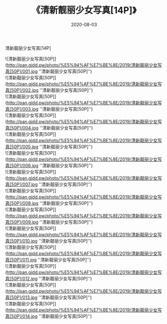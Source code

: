 ﻿---
layout: post
title:  《清新靓丽少女写真[14P]》
date:   2020-08-03
img: http://pan.gjdd.pw/photo/%E5%94%AF%E7%BE%8E/2019/清新靓丽少女写真[50P]/000.jpg
categories: [美女, 清纯, 唯美]
---

清新靓丽少女写真[14P]

![清新靓丽少女写真[50P]](http://pan.gjdd.pw/photo/%E5%94%AF%E7%BE%8E/2019/清新靓丽少女写真[50P]/001.jpg ''清新靓丽少女写真[50P]'') <br>
![清新靓丽少女写真[50P]](http://pan.gjdd.pw/photo/%E5%94%AF%E7%BE%8E/2019/清新靓丽少女写真[50P]/002.jpg ''清新靓丽少女写真[50P]'') <br>
![清新靓丽少女写真[50P]](http://pan.gjdd.pw/photo/%E5%94%AF%E7%BE%8E/2019/清新靓丽少女写真[50P]/003.jpg ''清新靓丽少女写真[50P]'') <br>
![清新靓丽少女写真[50P]](http://pan.gjdd.pw/photo/%E5%94%AF%E7%BE%8E/2019/清新靓丽少女写真[50P]/004.jpg ''清新靓丽少女写真[50P]'') <br>
![清新靓丽少女写真[50P]](http://pan.gjdd.pw/photo/%E5%94%AF%E7%BE%8E/2019/清新靓丽少女写真[50P]/005.jpg ''清新靓丽少女写真[50P]'') <br>
![清新靓丽少女写真[50P]](http://pan.gjdd.pw/photo/%E5%94%AF%E7%BE%8E/2019/清新靓丽少女写真[50P]/006.jpg ''清新靓丽少女写真[50P]'') <br>
![清新靓丽少女写真[50P]](http://pan.gjdd.pw/photo/%E5%94%AF%E7%BE%8E/2019/清新靓丽少女写真[50P]/007.jpg ''清新靓丽少女写真[50P]'') <br>
![清新靓丽少女写真[50P]](http://pan.gjdd.pw/photo/%E5%94%AF%E7%BE%8E/2019/清新靓丽少女写真[50P]/008.jpg ''清新靓丽少女写真[50P]'') <br>
![清新靓丽少女写真[50P]](http://pan.gjdd.pw/photo/%E5%94%AF%E7%BE%8E/2019/清新靓丽少女写真[50P]/009.jpg ''清新靓丽少女写真[50P]'') <br>
![清新靓丽少女写真[50P]](http://pan.gjdd.pw/photo/%E5%94%AF%E7%BE%8E/2019/清新靓丽少女写真[50P]/010.jpg ''清新靓丽少女写真[50P]'') <br>
![清新靓丽少女写真[50P]](http://pan.gjdd.pw/photo/%E5%94%AF%E7%BE%8E/2019/清新靓丽少女写真[50P]/011.jpg ''清新靓丽少女写真[50P]'') <br>
![清新靓丽少女写真[50P]](http://pan.gjdd.pw/photo/%E5%94%AF%E7%BE%8E/2019/清新靓丽少女写真[50P]/012.jpg ''清新靓丽少女写真[50P]'') <br>
![清新靓丽少女写真[50P]](http://pan.gjdd.pw/photo/%E5%94%AF%E7%BE%8E/2019/清新靓丽少女写真[50P]/013.jpg ''清新靓丽少女写真[50P]'') <br>
![清新靓丽少女写真[50P]](http://pan.gjdd.pw/photo/%E5%94%AF%E7%BE%8E/2019/清新靓丽少女写真[50P]/014.jpg ''清新靓丽少女写真[50P]'') <br>
